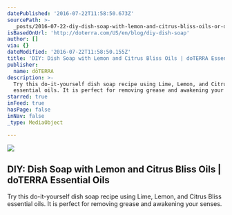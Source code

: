 ```yaml
---
datePublished: '2016-07-22T11:58:50.673Z'
sourcePath: >-
  _posts/2016-07-22-diy-dish-soap-with-lemon-and-citrus-bliss-oils-or-doterra-es.md
isBasedOnUrl: 'http://doterra.com/US/en/blog/diy-dish-soap'
author: []
via: {}
dateModified: '2016-07-22T11:58:50.155Z'
title: 'DIY: Dish Soap with Lemon and Citrus Bliss Oils | doTERRA Essential Oils'
publisher:
  name: dōTERRA
description: >-
  Try this do-it-yourself dish soap recipe using Lime, Lemon, and Citrus Bliss
  essential oils. It is perfect for removing grease and awakening your senses.
starred: true
inFeed: true
hasPage: false
inNav: false
_type: MediaObject

---
```

<article style=""><img src="https://imgflo.herokuapp.com/graph/vahj1ThiexotieMo/5e97b32cead7b2c35cb1d41d4b758cc2/noop.jpg?input=http%3A%2F%2Fdoterra.com%2Fmedias%2F8799129763870.jpg%3Fcontext%3DbWFzdGVyfHJvb3R8MTI1Njg4fGltYWdlL2pwZWd8aGI2L2gwMC84Nzk2MzIwMTM3MjQ2LmpwZ3xlZWE0NzM0Njk3YzUwNDZjMzlmM2E2MTY2MGE0MDdkZjZlMmI5ZjRkZTBiODg2NzU0OTRjYjQ0ZGNjNGUzMzM3" /><h1>DIY: Dish Soap with Lemon and Citrus Bliss Oils | doTERRA Essential Oils</h1><p>Try this do-it-yourself dish soap recipe using Lime, Lemon, and Citrus Bliss essential oils. It is perfect for removing grease and awakening your senses.</p></article>